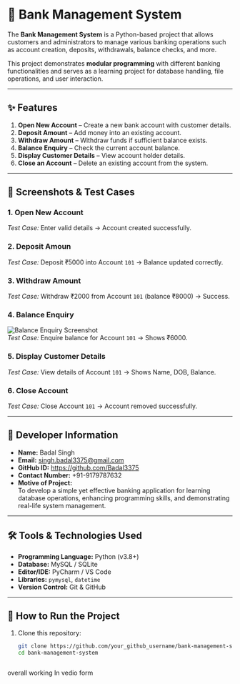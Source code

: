 # 🏦 Bank Management System

The **Bank Management System** is a Python-based project that allows customers and administrators to manage various banking operations such as account creation, deposits, withdrawals, balance checks, and more.  

This project demonstrates **modular programming** with different banking functionalities and serves as a learning project for database handling, file operations, and user interaction.

---

## ✨ Features

1. **Open New Account** – Create a new bank account with customer details.  
2. **Deposit Amount** – Add money into an existing account.  
3. **Withdraw Amount** – Withdraw funds if sufficient balance exists.  
4. **Balance Enquiry** – Check the current account balance.  
5. **Display Customer Details** – View account holder details.  
6. **Close an Account** – Delete an existing account from the system.  

---

## 📸 Screenshots & Test Cases

### 1. Open New Account
  
*Test Case:* Enter valid details → Account created successfully.  

### 2. Deposit Amoun


  
*Test Case:* Deposit ₹5000 into Account `101` → Balance updated correctly.  

### 3. Withdraw Amount  
 
*Test Case:* Withdraw ₹2000 from Account `101` (balance ₹8000) → Success.  

### 4. Balance Enquiry  
![Balance Enquiry Screenshot](screenshots/balance.png)  
*Test Case:* Enquire balance for Account `101` → Shows ₹6000.  

### 5. Display Customer Details  
 
*Test Case:* View details of Account `101` → Shows Name, DOB, Balance.  

### 6. Close Account  

*Test Case:* Close Account `101` → Account removed successfully.  

---

## 👤 Developer Information

- **Name:** Badal Singh  
- **Email:** singh.badal3375@gmail.com  
- **GitHub ID:**  https://github.com/Badal3375 
- **Contact Number:** +91-9179787632 
- **Motive of Project:**  
  To develop a simple yet effective banking application for learning database operations, enhancing programming skills, and demonstrating real-life system management.

---

## 🛠️ Tools & Technologies Used

- **Programming Language:** Python (v3.8+)  
- **Database:** MySQL / SQLite  
- **Editor/IDE:** PyCharm / VS Code  
- **Libraries:** `pymysql`, `datetime`  
- **Version Control:** Git & GitHub  

---

## 🚀 How to Run the Project

1. Clone this repository:  
   ```bash
   git clone https://github.com/your_github_username/bank-management-system.git
   cd bank-management-system



overall working 
In vedio form 
